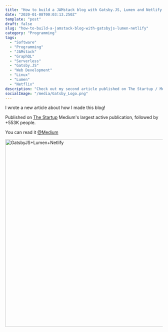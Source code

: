 ```yaml
---
title: "How to build a JAMstack blog with Gatsby.JS, Lumen and Netlify."
date: "2020-01-08T00:03:13.250Z"
template: "post"
draft: false
slug: "how-to-build-a-jamstack-blog-with-gatsbyjs-lumen-netlify"
category: "Programming"
tags:
  - "Software"
  - "Programming"
  - "JAMstack"
  - "GraphQL"
  - "Serverless"
  - "Gatsby.JS"
  - "Web Development"
  - "Linux"
  - "Lumen"
  - "Netflix"
description: "Check out my second article published on The Startup / Medium."
socialImage: "/media/Gatsby_Logo.png"
---
```


I wrote a new article about how I made this blog!

Published on [The Startup](
https://medium.com/swlh/how-to-build-a-jamstack-blog-site-with-gatsby-js-lumin-and-netlify-2562eb1eeb38) Medium's largest active publication, followed by +553K people.

You can read it [@Medium](https://medium.com/swlh/how-to-build-a-jamstack-blog-site-with-gatsby-js-lumin-and-netlify-2562eb1eeb38)

<a href="
https://medium.com/swlh/how-to-build-a-jamstack-blog-site-with-gatsby-js-lumin-and-netlify-2562eb1eeb38"><img src="/media/1_nh__jrRXKd3a7ivPUvUACg.png" alt="GatsbyJS+Lumen+Netlify" width="600"></a>